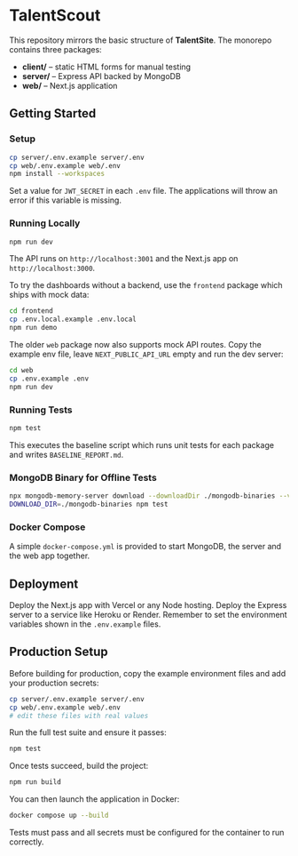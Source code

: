 # TalentScout

This repository mirrors the basic structure of **TalentSite**. The monorepo contains three packages:

- **client/** – static HTML forms for manual testing
- **server/** – Express API backed by MongoDB
- **web/** – Next.js application

## Getting Started

### Setup

```bash
cp server/.env.example server/.env
cp web/.env.example web/.env
npm install --workspaces
```

Set a value for `JWT_SECRET` in each `.env` file. The applications will throw
an error if this variable is missing.

### Running Locally

```bash
npm run dev
```

The API runs on `http://localhost:3001` and the Next.js app on `http://localhost:3000`.

To try the dashboards without a backend, use the `frontend` package which ships with mock data:

```bash
cd frontend
cp .env.local.example .env.local
npm run demo
```

The older `web` package now also supports mock API routes. Copy the example env file, leave `NEXT_PUBLIC_API_URL` empty and run the dev server:

```bash
cd web
cp .env.example .env
npm run dev
```

### Running Tests

```bash
npm test
```

This executes the baseline script which runs unit tests for each package and writes `BASELINE_REPORT.md`.

### MongoDB Binary for Offline Tests

```bash
npx mongodb-memory-server download --downloadDir ./mongodb-binaries --version 6.0.5
DOWNLOAD_DIR=./mongodb-binaries npm test
```

### Docker Compose

A simple `docker-compose.yml` is provided to start MongoDB, the server and the web app together.

## Deployment

Deploy the Next.js app with Vercel or any Node hosting. Deploy the Express server to a service like Heroku or Render. Remember to set the environment variables shown in the `.env.example` files.

## Production Setup

Before building for production, copy the example environment files and add your
production secrets:

```bash
cp server/.env.example server/.env
cp web/.env.example web/.env
# edit these files with real values
```

Run the full test suite and ensure it passes:

```bash
npm test
```

Once tests succeed, build the project:

```bash
npm run build
```

You can then launch the application in Docker:

```bash
docker compose up --build
```

Tests must pass and all secrets must be configured for the container to run
correctly.
